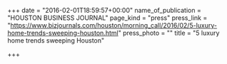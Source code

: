+++
date = "2016-02-01T18:59:57+00:00"
name_of_publication = "HOUSTON BUSINESS JOURNAL"
page_kind = "press"
press_link = "https://www.bizjournals.com/houston/morning_call/2016/02/5-luxury-home-trends-sweeping-houston.html"
press_photo = ""
title = "5 luxury home trends sweeping Houston"

+++
